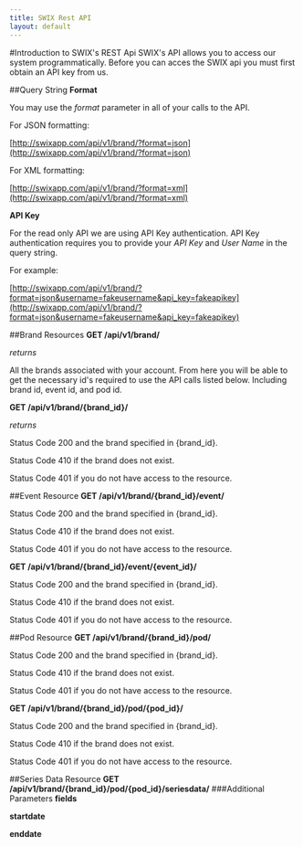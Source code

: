 ```yaml
---
title: SWIX Rest API
layout: default
---
```


#Introduction to SWIX's REST Api
SWIX's API allows you to access our system programmatically. Before you can acces the SWIX api you must first obtain an API key from us. 

##Query String
**Format**

You may use the *format* parameter in all of your calls to the API. 

For JSON formatting:

[http://swixapp.com/api/v1/brand/?format=json](http://swixapp.com/api/v1/brand/?format=json)

For XML formatting:

[http://swixapp.com/api/v1/brand/?format=xml](http://swixapp.com/api/v1/brand/?format=xml)

**API Key**

For the read only API we are using API Key authentication. API Key authentication requires you to provide your *API Key* and *User Name* in the query string. 

For example:

[http://swixapp.com/api/v1/brand/?format=json&username=fakeusername&api_key=fakeapikey](http://swixapp.com/api/v1/brand/?format=json&username=fakeusername&api_key=fakeapikey)

##Brand Resources
**GET /api/v1/brand/**

*returns*

All the brands associated with your account. From here you will be able to get the necessary id's required to use the API calls listed below. Including brand id, event id, and pod id.

**GET /api/v1/brand/{brand_id}/**

*returns*

Status Code 200 and the brand specified in {brand_id}.

Status Code 410 if the brand does not exist.

Status Code 401 if you do not have access to the resource.

##Event Resource
**GET /api/v1/brand/{brand_id}/event/**

Status Code 200 and the brand specified in {brand_id}.

Status Code 410 if the brand does not exist.

Status Code 401 if you do not have access to the resource.

**GET /api/v1/brand/{brand_id}/event/{event_id}/**

Status Code 200 and the brand specified in {brand_id}.

Status Code 410 if the brand does not exist.

Status Code 401 if you do not have access to the resource.

##Pod Resource
**GET /api/v1/brand/{brand_id}/pod/**

Status Code 200 and the brand specified in {brand_id}.

Status Code 410 if the brand does not exist.

Status Code 401 if you do not have access to the resource.

**GET /api/v1/brand/{brand_id}/pod/{pod_id}/**

Status Code 200 and the brand specified in {brand_id}.

Status Code 410 if the brand does not exist.

Status Code 401 if you do not have access to the resource.

##Series Data Resource
**GET /api/v1/brand/{brand_id}/pod/{pod_id}/seriesdata/**
###Additional Parameters
**fields**

**startdate**

**enddate**
